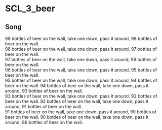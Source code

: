 # SCL_3_beer

## Song
99 bottles of beer on the wall, take one down, pass it around, 98 bottles of beer on the wall.  
98 bottles of beer on the wall, take one down, pass it around, 97 bottles of beer on the wall.  
97 bottles of beer on the wall, take one down, pass it around, 96 bottles of beer on the wall.  
96 bottles of beer on the wall, take one down, pass it around, 95 bottles of beer on the wall.  
95 bottles of beer on the wall, take one down, pass it around, 94 bottles of beer on the wall. 
94 bottles of beer on the wall, take one down, pass it around, 93 bottles of beer on the wall.   
93 bottles of beer on the wall, take one down, pass it around, 92 bottles of beer on the wall. 
92 bottles of beer on the wall, take one down, pass it around, 91 bottles of beer on the wall.   
91 bottles of beer on the wall, take one down, pass it around, 90 bottles of beer on the wall. 
90 bottles of beer on the wall, take one down, pass it around, 89 bottles of beer on the wall. 